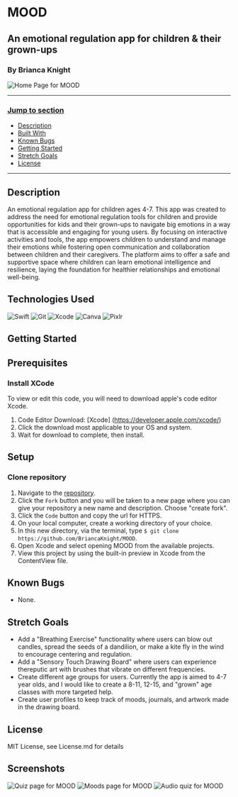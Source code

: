 # MOOD
## An emotional regulation app for children & their grown-ups
### By Brianca Knight 

![Home Page for MOOD](./MOOD/Assets.xcassets/home.imageset/home.png)


---
### <u>Jump to section</u>
* <a href="#description">Description</a>
* <a href="#built-with">Built With</a>
* <a href="#known-bugs">Known Bugs</a>
* <a href="#getting-started">Getting Started</a>
* <a href="#stretch-goals">Stretch Goals</a>
* <a href="#license">License</a>
---

## Description
An emotional regulation app for children ages 4-7. This app was created to address the need for emotional regulation tools for children and provide opportunities for kids and their grown-ups to navigate big emotions in a way that is accessible and engaging for young users. By focusing on interactive activities and tools, the app empowers children to understand and manage their emotions while fostering open communication and collaboration between children and their caregivers. The platform aims to offer a safe and supportive space where children can learn emotional intelligence and resilience, laying the foundation for healthier relationships and emotional well-being.

## Technologies Used
![Swift](https://img.shields.io/badge/swift-%23FF69B4.svg?style=for-the-badge&logo=swift&logoColor=white)
![Git](https://img.shields.io/badge/git-6e5494.svg?style=for-the-badge&logo=git&logoColor=white)
![Xcode](https://img.shields.io/badge/Xcode-0078d7.svg?style=for-the-badge&logo=Xcode&logoColor=white)
![Canva](https://img.shields.io/badge/canva-%2346B6AC.svg?style=for-the-badge&logo=canva&logoColor=white)
![Pixlr](https://img.shields.io/badge/Pixlr-90EE90.svg?style=for-the-badge&logo=Pixlr&logoColor=white)

## Getting Started

## Prerequisites

### Install XCode 
To view or edit this code, you will need to download apple's code editor Xcode. 

  1) Code Editor Download: [Xcode] (https://developer.apple.com/xcode/)
  2) Click the download most applicable to your OS and system.
  3) Wait for download to complete, then install.

## Setup

### Clone repository
1. Navigate to the [repository](https://github.com/BriancaKnight/MOOD).
2. Click the `Fork` button and you will be taken to a new page where you can give your repository a new name and description. Choose "create fork".
3. Click the `Code` button and copy the url for HTTPS.
4. On your local computer, create a working directory of your choice.
5. In this new directory, via the terminal, type `$ git clone https://github.com/BriancaKnight/MOOD`.
6. Open Xcode and select opening MOOD from the available projects. 
7. View this project by using the built-in preview in Xcode from the ContentView file. 


## Known Bugs
* None. 

## Stretch Goals
* Add a "Breathing Exercise" functionality where users can blow out candles, spread the seeds of a dandilion, or make a kite fly in the wind to encourage centering and regulation.
* Add a "Sensory Touch Drawing Board" where users can experience thereputic art with brushes that vibrate on different frequencies.
* Create different age groups for users. Currently the app is aimed to 4-7 year olds, and I would like to create a 8-11, 12-15, and "grown" age classes with more targeted help. 
* Create user profiles to keep track of moods, journals, and artwork made in the drawing board. 

## License
MIT License, see License.md for details

## Screenshots
![Quiz page for MOOD](./MOOD/Assets.xcassets/quiz.imageset/quiz.png)
![Moods page for MOOD](./MOOD/Assets.xcassets/moods.imageset/moods.png)
![Audio quiz for MOOD](./MOOD/Assets.xcassets/audioQuiz.imageset/audioQuiz.png)
